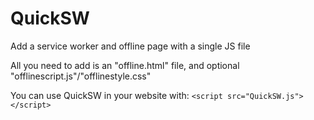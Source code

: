 # QuickSW
Add a service worker and offline page with a single JS file

All you need to add is an "offline.html" file, and optional "offlinescript.js"/"offlinestyle.css"

You can use QuickSW in your website with:
`<script src="QuickSW.js"></script>`
